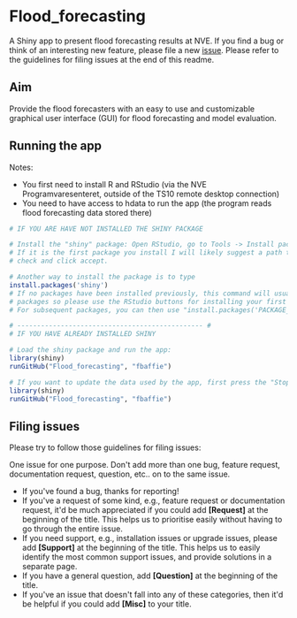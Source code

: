 
# Flood_forecasting

A Shiny app to present flood forecasting results at NVE.
If you find a bug or think of an interesting new feature, please file a new [issue](https://github.com/fbaffie/Flood_forecasting/issues). Please refer to the guidelines for filing issues at the end of this readme.

## Aim
Provide the flood forecasters with an easy to use and customizable graphical user interface (GUI) for flood forecasting and model evaluation.

## Running the app

Notes:
- You first need to install R and RStudio (via the NVE Programvaresenteret, outside of the TS10 remote desktop connection)
- You need to have access to hdata to run the app (the program reads flood forecasting data stored there)

```R
# IF YOU ARE HAVE NOT INSTALLED THE SHINY PACKAGE

# Install the "shiny" package: Open RStudio, go to Tools -> Install packages and type "shiny"
# If it is the first package you install I will likely suggest a path to install future packages. It is usually a sensible path, so
# check and click accept.

# Another way to install the package is to type
install.packages('shiny')
# If no packages have been installed previously, this command will usually choose a strange default installation directory for R
# packages so please use the RStudio buttons for installing your first package.
# For subsequent packages, you can then use "install.packages('PACKAGE_NAME') and it will use the directory selected earlier.

# ----------------------------------------------- #
# IF YOU HAVE ALREADY INSTALLED SHINY

# Load the shiny package and run the app:
library(shiny)
runGitHub("Flood_forecasting", "fbaffie")

# If you want to update the data used by the app, first press the "Stop" button on RStudio to stop the app (Top right of the console). # Then run again:
library(shiny)
runGitHub("Flood_forecasting", "fbaffie")
```

## Filing issues

Please try to follow those guidelines for filing issues:

One issue for one purpose. Don't add more than one bug, feature request, documentation request, question, etc.. on to the same issue.

- If you've found a bug, thanks for reporting!
- If you've a request of some kind, e.g., feature request or documentation request, it'd be much appreciated if you could add **[Request]** at the beginning of the title. This helps us to prioritise easily without having to go through the entire issue.
- If you need support, e.g., installation issues or upgrade issues, please add **[Support]** at the beginning of the title. This helps us to easily identify the most common support issues, and provide solutions in a separate page.
- If you have a general question, add **[Question]** at the beginning of the title.
- If you've an issue that doesn't fall into any of these categories, then it'd be helpful if you could add **[Misc]** to your title.
